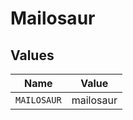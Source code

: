 # Mailosaur


## Values

| Name        | Value       |
| ----------- | ----------- |
| `MAILOSAUR` | mailosaur   |